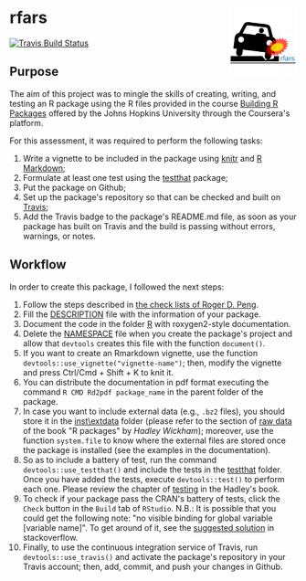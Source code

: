 
<!-- 
  README.md is generated from README.Rmd, so you should edit that file.
-->
rfars <img src="man/figures/logo.png" align="right" width="120"/>
=================================================================

[![Travis Build Status](https://travis-ci.org/Cesar-Urteaga/rfars.svg?branch=master)](https://travis-ci.org/Cesar-Urteaga/rfars)

Purpose
-------

The aim of this project was to mingle the skills of creating, writing, and testing an R package using the R files provided in the course [Building R Packages](https://www.coursera.org/learn/r-packages) offered by the Johns Hopkins University through the Coursera's platform.

For this assessment, it was required to perform the following tasks:

1.  Write a vignette to be included in the package using [knitr](https://cran.r-project.org/web/packages/knitr/index.html) and [R Markdown](http://rmarkdown.rstudio.com/);
2.  Formulate at least one test using the [testthat](https://cran.r-project.org/web/packages/testthat/index.html) package;
3.  Put the package on Github;
4.  Set up the package's repository so that can be checked and built on [Travis](https://travis-ci.org/);
5.  Add the Travis badge to the package's README.md file, as soon as your package has built on Travis and the build is passing without errors, warnings, or notes.

Workflow
--------

In order to create this package, I followed the next steps:

1.  Follow the steps described in [the check lists of Roger D. Peng](https://github.com/rdpeng/daprocedures/blob/master/README.md).
2.  Fill the [DESCRIPTION](DESCRIPTION) file with the information of your package.
3.  Document the code in the folder [R](./R) with roxygen2-style documentation.
4.  Delete the [NAMESPACE](NAMESPACE) file when you create the package's project and allow that `devtools` creates this file with the function `document()`.
5.  If you want to create an Rmarkdown vignette, use the function `devtools::use_vignette("vignette-name")`; then, modify the vignette and press Ctrl/Cmd + Shift + K to knit it.
6.  You can distribute the documentation in pdf format executing the command `R CMD Rd2pdf package_name` in the parent folder of the package.
7.  In case you want to include external data (e.g., `.bz2` files), you should store it in the [inst\\extdata](./inst/extdata) folder (please refer to the section of [raw data](http://r-pkgs.had.co.nz/data.html#data-extdata) of the book "R packages" by *Hadley Wickham*); moreover, use the function `system.file` to know where the external files are stored once the package is installed (see the examples in the documentation).
8.  So as to include a battery of test, run the command `devtools::use_testthat()` and include the tests in the [testthat](./tests/testhat) folder. Once you have added the tests, execute `devtools::test()` to perform each one. Please review the chapter of [testing](http://r-pkgs.had.co.nz/tests.html) in the Hadley's book.
9.  To check if your package pass the CRAN's battery of tests, click the `Check` button in the `Build` tab of `RStudio`. N.B.: It is possible that you could get the following note: "no visible binding for global variable \[variable name\]". To get around of it, see the [suggested solution](https://stackoverflow.com/a/17807914) in stackoverflow.
10. Finally, to use the continuous integration service of Travis, run `devtools::use_travis()` and activate the package's repository in your Travis account; then, add, commit, and push your changes in Github.
